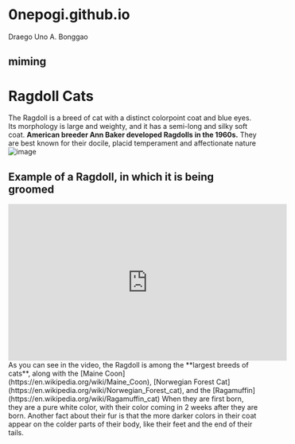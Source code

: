 # 0nepogi.github.io
Draego Uno A. Bonggao
## **miming**
# Ragdoll Cats
The Ragdoll is a breed of cat with a distinct colorpoint coat and blue eyes. Its morphology is large and weighty, and it has a semi-long and silky soft coat. **American breeder Ann Baker developed Ragdolls in the 1960s.** They are best known for their docile, placid temperament and affectionate nature
![image](https://i.natgeofe.com/n/548467d8-c5f1-4551-9f58-6817a8d2c45e/NationalGeographic_2572187_square.jpg)
## **Example of a Ragdoll, in which it is being groomed**
<iframe width="560" height="315" src="https://www.youtube.com/embed/08WWBK-lvnk?si=IgIwCgT14pTVMQ70" title="YouTube video player" frameborder="0" allow="accelerometer; autoplay; clipboard-write; encrypted-media; gyroscope; picture-in-picture; web-share" allowfullscreen></iframe>
As you can see in the video, the Ragdoll is among the **largest breeds of cats**, along with the [Maine Coon](https://en.wikipedia.org/wiki/Maine_Coon), [Norwegian Forest Cat](https://en.wikipedia.org/wiki/Norwegian_Forest_cat), and the [Ragamuffin](https://en.wikipedia.org/wiki/Ragamuffin_cat)
When they are first born, they are a pure white color, with their color coming in 2 weeks after they are born.
Another fact about their fur is that the more darker colors in their coat appear on the colder parts of their body, like their feet and the end of their tails.
